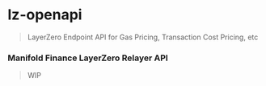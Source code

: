 # lz-openapi

> LayerZero Endpoint API for Gas Pricing, Transaction Cost Pricing, etc

### Manifold Finance LayerZero Relayer API

> WIP

